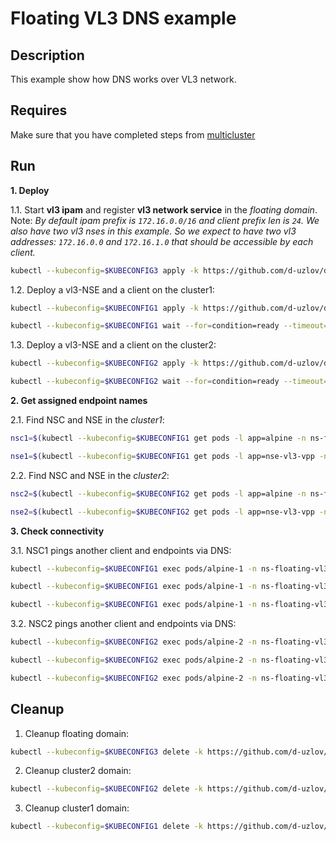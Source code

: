 # Floating VL3 DNS example

## Description

This example show how DNS works over VL3 network.

## Requires

Make sure that you have completed steps from [multicluster](../../)

## Run

**1. Deploy**

1.1. Start **vl3 ipam** and register **vl3 network service** in the *floating domain*.
Note: *By default ipam prefix is `172.16.0.0/16` and client prefix len is `24`. We also have two vl3 nses in this example. So we expect to have two vl3 addresses: `172.16.0.0` and `172.16.1.0` that should be accessible by each client.*

```bash
kubectl --kubeconfig=$KUBECONFIG3 apply -k https://github.com/d-uzlov/deployments-k8s/examples/multicluster/usecases/floating_vl3-dns/cluster3?ref=02881b7400c6d2bc424ec9a01235cb1e7ea7c7c9
```

1.2. Deploy a vl3-NSE and a client on the cluster1:

```bash
kubectl --kubeconfig=$KUBECONFIG1 apply -k https://github.com/d-uzlov/deployments-k8s/examples/multicluster/usecases/floating_vl3-dns/cluster1?ref=02881b7400c6d2bc424ec9a01235cb1e7ea7c7c9
```
```bash
kubectl --kubeconfig=$KUBECONFIG1 wait --for=condition=ready --timeout=5m pod -l app=alpine -n ns-floating-vl3-dns
```

1.3. Deploy a vl3-NSE and a client on the cluster2:

```bash
kubectl --kubeconfig=$KUBECONFIG2 apply -k https://github.com/d-uzlov/deployments-k8s/examples/multicluster/usecases/floating_vl3-dns/cluster2?ref=02881b7400c6d2bc424ec9a01235cb1e7ea7c7c9
```
```bash
kubectl --kubeconfig=$KUBECONFIG2 wait --for=condition=ready --timeout=5m pod -l app=alpine -n ns-floating-vl3-dns
```

**2. Get assigned endpoint names**

2.1. Find NSC and NSE in the *cluster1*:

```bash
nsc1=$(kubectl --kubeconfig=$KUBECONFIG1 get pods -l app=alpine -n ns-floating-vl3-dns --template '{{range .items}}{{.metadata.name}}{{"\n"}}{{end}}')
```
```bash
nse1=$(kubectl --kubeconfig=$KUBECONFIG1 get pods -l app=nse-vl3-vpp -n ns-floating-vl3-dns --template '{{range .items}}{{.metadata.name}}{{"\n"}}{{end}}')
```

2.2. Find NSC and NSE in the *cluster2*:

```bash
nsc2=$(kubectl --kubeconfig=$KUBECONFIG2 get pods -l app=alpine -n ns-floating-vl3-dns --template '{{range .items}}{{.metadata.name}}{{"\n"}}{{end}}')
```
```bash
nse2=$(kubectl --kubeconfig=$KUBECONFIG2 get pods -l app=nse-vl3-vpp -n ns-floating-vl3-dns --template '{{range .items}}{{.metadata.name}}{{"\n"}}{{end}}')
```

**3. Check connectivity**

3.1. NSC1 pings another client and endpoints via DNS:

```bash
kubectl --kubeconfig=$KUBECONFIG1 exec pods/alpine-1 -n ns-floating-vl3-dns -- ping -c2 -i 0.5 $nsc2.floating-vl3-dns.my.cluster3. -4
```
```bash
kubectl --kubeconfig=$KUBECONFIG1 exec pods/alpine-1 -n ns-floating-vl3-dns -- ping -c2 -i 0.5 $nse2.floating-vl3-dns.my.cluster3. -4
```
```bash
kubectl --kubeconfig=$KUBECONFIG1 exec pods/alpine-1 -n ns-floating-vl3-dns -- ping -c2 -i 0.5 $nse1.floating-vl3-dns.my.cluster3. -4
```

3.2. NSC2 pings another client and endpoints via DNS:

```bash
kubectl --kubeconfig=$KUBECONFIG2 exec pods/alpine-2 -n ns-floating-vl3-dns -- ping -c2 -i 0.5 $nsc1.floating-vl3-dns.my.cluster3. -4
```
```bash
kubectl --kubeconfig=$KUBECONFIG2 exec pods/alpine-2 -n ns-floating-vl3-dns -- ping -c2 -i 0.5 $nse1.floating-vl3-dns.my.cluster3. -4
```
```bash
kubectl --kubeconfig=$KUBECONFIG2 exec pods/alpine-2 -n ns-floating-vl3-dns -- ping -c2 -i 0.5 $nse2.floating-vl3-dns.my.cluster3. -4
```

## Cleanup

1. Cleanup floating domain:
```bash
kubectl --kubeconfig=$KUBECONFIG3 delete -k https://github.com/d-uzlov/deployments-k8s/examples/multicluster/usecases/floating_vl3-dns/cluster3?ref=02881b7400c6d2bc424ec9a01235cb1e7ea7c7c9
```

2. Cleanup cluster2 domain:
```bash
kubectl --kubeconfig=$KUBECONFIG2 delete -k https://github.com/d-uzlov/deployments-k8s/examples/multicluster/usecases/floating_vl3-dns/cluster2?ref=02881b7400c6d2bc424ec9a01235cb1e7ea7c7c9
```

3. Cleanup cluster1 domain:
```bash
kubectl --kubeconfig=$KUBECONFIG1 delete -k https://github.com/d-uzlov/deployments-k8s/examples/multicluster/usecases/floating_vl3-dns/cluster1?ref=02881b7400c6d2bc424ec9a01235cb1e7ea7c7c9
```
